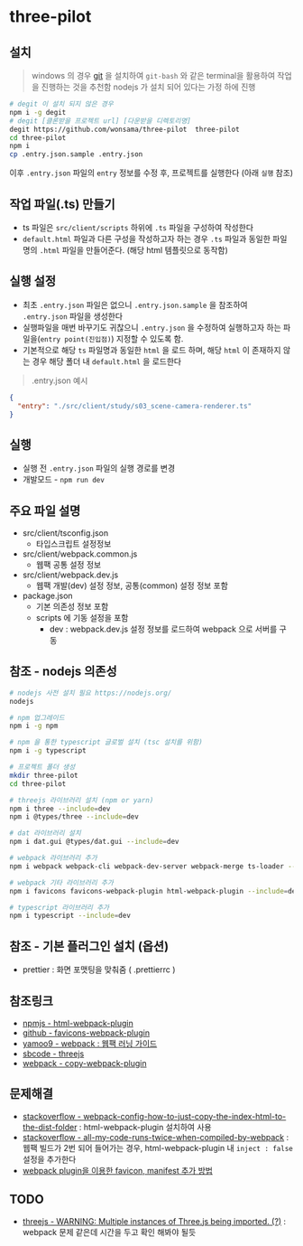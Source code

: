 # three-pilot

## 설치

> windows 의 경우 [git](https://git-scm.com/) 을 설치하여 `git-bash` 와 같은 terminal을 활용하여 작업을 진행하는 것을 추천함
> nodejs 가 설치 되어 있다는 가정 하에 진행

```sh
# degit 이 설치 되지 않은 경우
npm i -g degit
# degit [클론받을 프로젝트 url] [다운받을 디렉토리명]
degit https://github.com/wonsama/three-pilot  three-pilot
cd three-pilot
npm i
cp .entry.json.sample .entry.json
```

이후 `.entry.json` 파일의 `entry` 정보를 수정 후, 프로젝트를 실행한다 (아래 `실행` 참조)

## 작업 파일(.ts) 만들기

- ts 파일은 `src/client/scripts` 하위에 `.ts` 파일을 구성하여 작성한다
- `default.html` 파일과 다른 구성을 작성하고자 하는 경우 `.ts` 파일과 동일한 파일명의 `.html` 파일을 만들어준다. (해당 html 템플릿으로 동작함)

## 실행 설정

- 최초 `.entry.json` 파일은 없으니 `.entry.json.sample` 을 참조하여 `.entry.json` 파일을 생성한다
- 실행파일을 매번 바꾸기도 귀찮으니 `.entry.json` 을 수정하여 실행하고자 하는 파일을(`entry point(진입점)`) 지정할 수 있도록 함.
- 기본적으로 해당 `ts` 파일명과 동일한 `html` 을 로드 하며, 해당 `html` 이 존재하지 않는 경우 해당 폴더 내 `default.html` 을 로드한다

> .entry.json 예시

```json
{
  "entry": "./src/client/study/s03_scene-camera-renderer.ts"
}
```

## 실행

- 실행 전 `.entry.json` 파일의 실행 경로를 변경
- 개발모드 - `npm run dev`

## 주요 파일 설명

- src/client/tsconfig.json
  - 타입스크립트 설정정보
- src/client/webpack.common.js
  - 웹팩 공통 설정 정보
- src/client/webpack.dev.js
  - 웹팩 개발(dev) 설정 정보, 공통(common) 설정 정보 포함
- package.json
  - 기본 의존성 정보 포함
  - scripts 에 기동 설정을 포함
    - dev : webpack.dev.js 설정 정보를 로드하여 webpack 으로 서버를 구동

## 참조 - nodejs 의존성

```sh
# nodejs 사전 설치 필요 https://nodejs.org/
nodejs

# npm 업그레이드
npm i -g npm

# npm 을 통한 typescript 글로벌 설치 (tsc 설치를 위함)
npm i -g typescript

# 프로젝트 폴더 생성
mkdir three-pilot
cd three-pilot

# threejs 라이브러리 설치 (npm or yarn)
npm i three --include=dev
npm i @types/three --include=dev

# dat 라이브러리 설치
npm i dat.gui @types/dat.gui --include=dev

# webpack 라이브러리 추가
npm i webpack webpack-cli webpack-dev-server webpack-merge ts-loader --include=dev

# webpack 기타 라이브러리 추가
npm i favicons favicons-webpack-plugin html-webpack-plugin --include=dev

# typescript 라이브러리 추가
npm i typescript --include=dev
```

## 참조 - 기본 플러그인 설치 (옵션)

- prettier : 화면 포맷팅을 맞춰줌 ( .prettierrc )

## 참조링크

- [npmjs - html-webpack-plugin](https://www.npmjs.com/package/html-webpack-plugin)
- [github - favicons-webpack-plugin](https://github.com/jantimon/favicons-webpack-plugin)
- [yamoo9 - webpack : 웹팩 러닝 가이드](https://yamoo9.gitbook.io/webpack/)
- [sbcode - threejs](https://sbcode.net/threejs)
- [webpack - copy-webpack-plugin](https://webpack.js.org/plugins/copy-webpack-plugin/)

## 문제해결

- [stackoverflow - webpack-config-how-to-just-copy-the-index-html-to-the-dist-folder](https://stackoverflow.com/questions/32155154/webpack-config-how-to-just-copy-the-index-html-to-the-dist-folder) : html-webpack-plugin 설치하여 사용
- [stackoverflow - all-my-code-runs-twice-when-compiled-by-webpack](https://stackoverflow.com/questions/37081559/all-my-code-runs-twice-when-compiled-by-webpack) : 웹팩 빌드가 2번 되어 들어가는 경우, html-webpack-plugin 내 `inject : false` 설정을 추가한다
- [webpack plugin을 이용한 favicon, manifest 추가 방법](https://yujo11.github.io/webpack/webpack%20favicon,%20manifest.json%20%EC%B6%94%EA%B0%80%ED%95%98%EA%B8%B0/)

## TODO

- [threejs - WARNING: Multiple instances of Three.js being imported. (?)](https://discourse.threejs.org/t/warning-multiple-instances-of-three-js-being-imported/24191) : webpack 문제 같은데 시간을 두고 확인 해봐야 될듯
